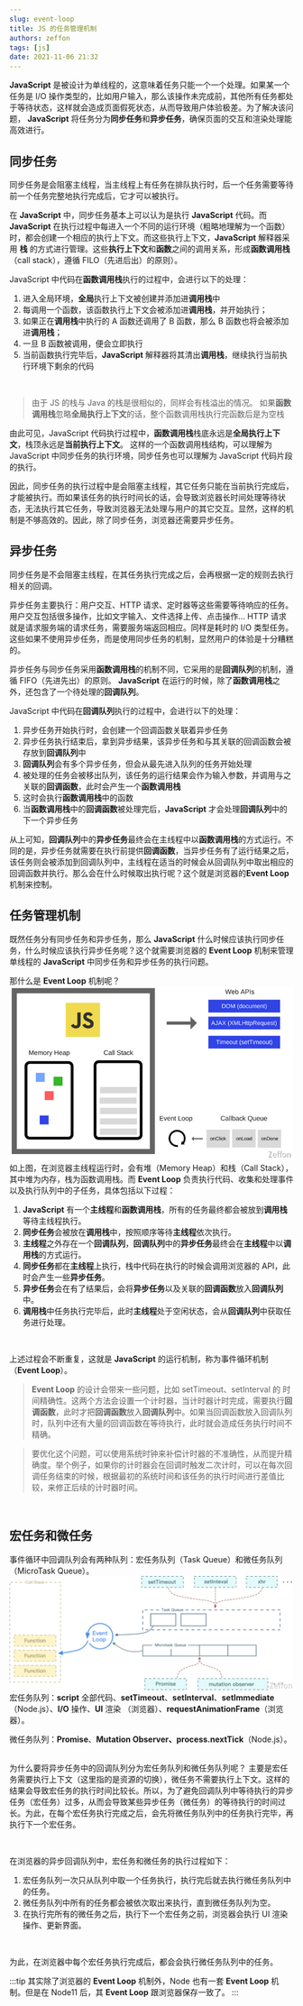 ```yaml
---
slug: event-loop
title: JS 的任务管理机制
authors: zeffon
tags: [js]
date: 2021-11-06 21:32
---
```


**JavaScript** 是被设计为单线程的，这意味着任务只能一个一个处理。如果某一个任务是 I/O 操作类型的，比如用户输入，那么该操作未完成前，其他所有任务都处于等待状态，这样就会造成页面假死状态，从而导致用户体验极差。为了解决该问题， **JavaScript** 将任务分为**同步任务**和**异步任务**，确保页面的交互和渲染处理能高效进行。
​

<!--truncate-->

## 同步任务

同步任务是会阻塞主线程，当主线程上有任务在排队执行时，后一个任务需要等待前一个任务完整地执行完成后，它才可以被执行。
​

在 **JavaScript** 中，同步任务基本上可以认为是执行 **JavaScript** 代码。而 **JavaScript** 在执行过程中每进入一个不同的运行环境（粗略地理解为一个函数）时，都会创建一个相应的执行上下文。而这些执行上下文，**JavaScript** 解释器采用 **栈** 的方式进行管理。这些**执行上下文**和**函数**之间的调用关系，形成**函数调用栈**（call stack），遵循 FILO（先进后出）的原则）。
​

JavaScript 中代码在**函数调用栈**执行的过程中，会进行以下的处理：

1. 进入全局环境，**全局**执行上下文被创建并添加进**调用栈**中
1. 每调用一个函数，该函数执行上下文会被添加进**调用栈**，并开始执行；
1. 如果正在**调用栈**中执行的 A 函数还调用了 B 函数，那么 B 函数也将会被添加进**调用栈**；
1. 一旦 B 函数被调用，便会立即执行
1. 当前函数执行完毕后，**JavaScript** 解释器将其清出**调用栈**，继续执行当前执行环境下剩余的代码

​

> 由于 JS 的栈与 Java 的栈是很相似的，同样会有栈溢出的情况。
> 如果**函数调用栈**忽略**全局执行上下文**的话，整个函数调用栈执行完函数后是为空栈

由此可见，JavaScript 代码执行过程中，**函数调用栈**栈底永远是**全局执行上下文**，栈顶永远是**当前执行上下文**。
这样的一个函数调用栈结构，可以理解为 JavaScript 中同步任务的执行环境，同步任务也可以理解为 JavaScript 代码片段的执行。
​

因此，同步任务的执行过程中是会阻塞主线程，其它任务只能在当前执行完成后，才能被执行。而如果该任务的执行时间长的话，会导致浏览器长时间处理等待状态，无法执行其它任务，导致浏览器无法处理与用户的其它交互。显然，这样的机制是不够高效的。因此，除了同步任务，浏览器还需要异步任务。
​

## 异步任务

同步任务是不会阻塞主线程，在其任务执行完成之后，会再根据一定的规则去执行相关的回调。

异步任务主要执行：用户交互、HTTP 请求、定时器等这些需要等待响应的任务。
用户交互包括很多操作，比如文字输入、文件选择上传、点击操作...
HTTP 请求就是请求服务端的请求任务，需要服务端返回相应。同样是耗时的 I/O 类型任务。
这些如果不使用异步任务，而是使用同步任务的机制，显然用户的体验是十分糟糕的。
​

异步任务与同步任务采用**函数调用栈**的机制不同，它采用的是**回调队列**的机制，遵循 FIFO（先进先出）的原则。
**JavaScript** 在运行的时候，除了**函数调用栈**之外，还包含了一个待处理的**回调队列**。

JavaScript 中代码在**回调队列**执行的过程中，会进行以下的处理：

1. 异步任务开始执行时，会创建一个回调函数关联着异步任务
1. 异步任务执行结束后，拿到异步结果，该异步任务和与其关联的回调函数会被存放到**回调队列**中
1. **回调队列**会有多个异步任务，但会从最先进入队列的任务开始处理
1. 被处理的任务会被移出队列，该任务的运行结果会作为输入参数，并调用与之关联的**回调函数**，此时会产生一个**函数调用栈**
1. 这时会执行**函数调用栈**中的函数
1. 当**函数调用栈**中的**回调函数**被处理完后，**JavaScript** 才会处理**回调队列**中的下一个异步任务

从上可知，**回调队列**中的**异步任务**最终会在主线程中以**函数调用栈**的方式运行。不同的是，异步任务就需要在执行前提供**回调函数**，当异步任务有了运行结果之后，该任务则会被添加到回调队列中，主线程在适当的时候会从回调队列中取出相应的回调函数并执行。那么会在什么时候取出执行呢？这个就是浏览器的**Event Loop** 机制来控制。

## 任务管理机制

既然任务分有同步任务和异步任务，那么 **JavaScript** 什么时候应该执行同步任务，什么时候应该执行异步任务呢？这个就需要浏览器的 **Event Loop** 机制来管理单线程的 **JavaScript** 中同步任务和异步任务的执行问题。
​

那什么是 **Event Loop** 机制呢？
![image.png](./img/11-06-01.png)
如上图，在浏览器主线程运行时，会有堆（Memory Heap）和栈（Call Stack），其中堆为内存，栈为函数调用栈。而 **Event Loop** 负责执行代码、收集和处理事件以及执行队列中的子任务，具体包括以下过程：
​

1. **JavaScript** 有一个**主线程**和**函数调用栈**，所有的任务最终都会被放到**调用栈**等待主线程执行。
1. **同步任务**会被放在**调用栈**中，按照顺序等待**主线程**依次执行。
1. **主线程**之外存在一个**回调队列**，**回调队列**中的**异步任务**最终会在**主线程**中以**调用栈**的方式运行。
1. **同步任务**都在**主线程**上执行，栈中代码在执行的时候会调用浏览器的 API，此时会产生一些**异步任务**。
1. **异步任务**会在有了结果后，会将**异步任务**以及关联的**回调函数**放入**回调队列**中。
1. **调用栈**中任务执行完毕后，此时**主线程**处于空闲状态，会从**回调队列**中获取任务进行处理。

​

上述过程会不断重复，这就是 **JavaScript** 的运行机制，称为事件循环机制（**Event Loop**）。

> **Event Loop** 的设计会带来一些问题，比如 setTimeout、setInterval 的 时间精确性。这两个方法会设置一个计时器，当计时器计时完成，需要执行**回调函数**，此时才把**回调函数**放入**回调队列**中。如果当回调函数放入回调队列时，队列中还有大量的回调函数在等待执行，此时就会造成任务执行时间不精确。
> ​

> 要优化这个问题，可以使用系统时钟来补偿计时器的不准确性，从而提升精确度。举个例子，如果你的计时器会在回调时触发二次计时，可以在每次回调任务结束的时候，根据最初的系统时间和该任务的执行时间进行差值比较，来修正后续的计时器时间。

​

## 宏任务和微任务

事件循环中回调队列会有两种队列：宏任务队列（Task Queue）和微任务队列（MicroTask Queue）。
![image.png](./img/11-06-02.png)
宏任务队列：**script** 全部代码、**setTimeout**、**setInterval**、**setImmediate**（Node.js）、**I/O** 操作、**UI** 渲染
（浏览器）、**requestAnimationFrame**（浏览器）。
​

微任务队列：**Promise**、**Mutation Observer、process.nextTick**（Node.js）。
​

为什么要将异步任务中的回调队列分为宏任务队列和微任务队列呢？
主要是宏任务需要执行上下文（这里指的是资源的切换），微任务不需要执行上下文。这样的结果会导致宏任务的执行时间比较长。所以，为了避免回调队列中等待执行的异步任务（宏任务）过多，从而会导致某些异步任务（微任务）的等待执行的时间过长。为此，在每个宏任务执行完成之后，会先将微任务队列中的任务执行完毕，再执行下一个宏任务。

​

在浏览器的异步回调队列中，宏任务和微任务的执行过程如下：

1. 宏任务队列一次只从队列中取一个任务执行，执行完后就去执行微任务队列中的任务。
1. 微任务队列中所有的任务都会被依次取出来执行，直到微任务队列为空。
1. 在执行完所有的微任务之后，执行下一个宏任务之前，浏览器会执行 UI 渲染操作、更新界面。

​

为此，在浏览器中每个宏任务执行完成后，都会会执行微任务队列中的任务。

:::tip
其实除了浏览器的 **Event Loop** 机制外，Node 也有一套 **Event Loop** 机制。但是在 Node11 后，其 **Event Loop** 跟浏览器保存一致了。
:::
​

​
